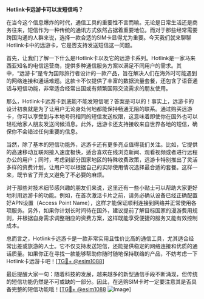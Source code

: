 **Hotlink卡远游卡可以发短信吗？**

在当今这个信息爆炸的时代，通信工具的重要性不言而喻。无论是日常生活还是商务往来，短信作为一种传统的通讯方式依然占据着重要地位。而对于那些经常需要跨国沟通的人群来说，选择一款合适的SIM卡显得尤为重要。今天我们就来聊聊Hotlink卡中的远游卡，它是否支持发送短信这一问题。

首先，让我们了解一下什么是Hotlink卡以及它的远游卡系列。Hotlink是一家马来西亚知名的电信运营商，提供多种通信服务方案以满足不同用户的需求。其中，“远游卡”是专为国际旅行者设计的一款产品，旨在解决人们在海外时可能遇到的网络连接和通话难题。这款卡不仅提供了丰富的数据流量套餐，还包含了语音通话与短信功能，非常适合经常出国或有频繁国际交流需求的朋友使用。

那么，Hotlink卡远游卡到底能不能发短信呢？答案是可以的！事实上，远游卡的设计初衷就是为了让用户无论身处何地都能保持畅通无阻的联系。通过购买远游卡，你可以享受到与本地号码相同的短信发送权限，这意味着即使你在国外也可以轻松给家人朋友发送问候消息。此外，远游卡还支持接收来自世界各地的短信，确保你不会错过任何重要的信息。

当然，除了基本的短信功能外，远游卡还有更多亮点值得我们关注。比如，它提供的高速移动互联网接入速度极快，适合喜欢在线浏览新闻、观看视频或者进行远程办公的用户；同时，考虑到部分国家地区的特殊收费政策，远游卡特别推出了灵活多样的资费计划，让用户可以根据自己的实际使用情况选择最合适的套餐。这样一来，既节省了开支又避免了不必要的麻烦。

对于那些对技术细节感兴趣的朋友们来说，这里还有一些小贴士可以帮助大家更好地利用远游卡的功能。例如，在首次激活卡片之前，请务必确认设备已经正确配置好APN设置（Access Point Name），这样才能保证顺利连接到网络并正常使用各项服务。另外，如果你计划长时间待在国外，建议提前了解目标国家的漫游费用规则，并根据自身需求调整相应的资费方案，这样既能享受便捷的服务又能有效控制成本。

总而言之，Hotlink卡远游卡是一款非常实用且性价比高的通信工具，尤其适合经常出差或旅游的人士。它不仅支持发送短信，还能提供稳定的网络连接和优质的通话质量。如果你正在寻找一款能够帮助你随时随地保持联络的产品，不妨考虑一下Hotlink卡远游卡吧！[[TG💪+ @esim1088](https://t.me/s/esim1088)]

最后提醒大家一句：随着科技的发展，越来越多的新型通信手段不断涌现，但传统的短信功能仍然是不可或缺的一部分。因此，在选购SIM卡时一定要注意其是否具备完整的短信功能哦！[[TG💪+ @esim1088](https://t.me/s/esim1088) ![Image](https://i.postimg.cc/4NQfJmqS/Snipaste-2025-05-13-00-14-12.png)]